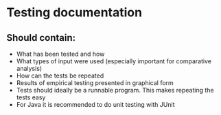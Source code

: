 # Testing documentation

## Should contain: 
- What has been tested and how
- What types of input were used (especially important for comparative analysis)
- How can the tests be repeated
- Results of empirical testing presented in graphical form
- Tests should ideally be a runnable program. This makes repeating the tests easy
- For Java it is recommended to do unit testing with JUnit
